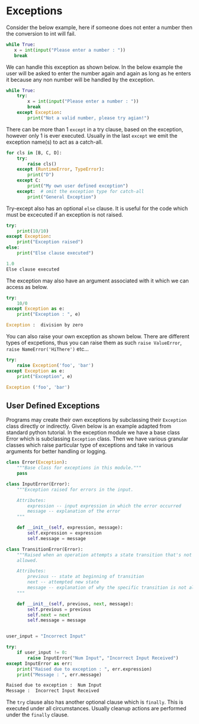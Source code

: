 # Exceptions

Consider the below example, here if someone does not enter a number then
the conversion to int will fail.

```python
while True:
   x = int(input("Please enter a number : "))
   break 
```

We can handle this exception as shown below. In the below example the
user will be asked to enter the number again and again as long as he
enters it because any non number will be handled by the exception.

```python
while True:
    try:
        x = int(input("Please enter a number : "))
        break
    except Exception:
        print("Not a valid number, please try agian!")
```

There can be more than 1 `except` in a try clause, based on the
exception, however only 1 is ever executed. Usually in the last `except`
we emit the exception name(s) to act as a catch-all.

```python
for cls in [B, C, D]:
    try:
        raise cls()
    except (RuntimeError, TypeError):
        print("D")
    except C:
        print("My own user defined exception")
    except:  # omit the exception type for catch-all
        print("General Exception")
```

Try-except also has an optional `else` clause. It is useful for the code
which must be excecuted if an exception is not raised.

```python
try:
    print(10/10)
except Exception:
    print("Exception raised")
else:
    print("Else clause executed")
```

```python
1.0
Else clause executed
```

The exception may also have an argument associated with it which we can
access as below.

```python
try:
    10/0
except Exception as e:
    print("Exception : ", e)
```

```python
Exception :  division by zero
```

You can also raise your own exception as shown below. There are
different types of excpetions, thus you can raise them as such
`raise ValueError`, `raise NameError('HiThere')` etc...

```python
try:
    raise Exception('foo', 'bar')
except Exception as e:
    print("Exception", e)
```

```python
Exception ('foo', 'bar')
```

## User Defined Exceptions

Programs may create their own exceptions by subclassing their
`Exception` class directly or indirectly. Given below is an example
adapted from standard python tutorial. In the exception module we have a
base class Error which is subclassing `Exception` class. Then we have
various granular classes which raise particular type of exceptions and
take in various arguments for better handling or logging.

```python
class Error(Exception):
    """Base class for exceptions in this module."""
    pass

class InputError(Error):
    """Exception raised for errors in the input.

    Attributes:
        expression -- input expression in which the error occurred
        message -- explanation of the error
    """

    def __init__(self, expression, message):
        self.expression = expression
        self.message = message

class TransitionError(Error):
    """Raised when an operation attempts a state transition that's not
    allowed.

    Attributes:
        previous -- state at beginning of transition
        next -- attempted new state
        message -- explanation of why the specific transition is not allowed
    """

    def __init__(self, previous, next, message):
        self.previous = previous
        self.next = next
        self.message = message


user_input = "Incorrect Input"

try:
    if user_input != 0:
        raise InputError("Num Input", "Incorrect Input Received")
except InputError as err:
    print("Raised due to exception : ", err.expression)
    print("Message : ", err.message)
```

```python
Raised due to exception :  Num Input
Message :  Incorrect Input Received
```

The `try` clause also has another optional clause which is `finally`.
This is executed under all circumstances. Usually cleanup actions are
performed under the `finally` clause.
